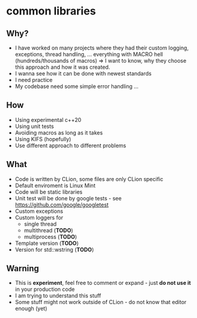 # common libraries
## Why?
- I have worked on many projects where they had their custom logging, exceptions, thread handling,  ... everything with MACRO hell (hundreds/thousands of macros) => I want to know, why they choose this approach and how it was created.
- I wanna see how it can be done with newest standards
- I need practice
- My codebase need some simple error handling ...

## How
- Using experimental c++20
- Using unit tests
- Avoiding macros as long as it takes
- Using KIFS (hopefully)
- Use different approach to different problems

## What
- Code is written by CLion, some files are only CLion specific
- Default enviroment is Linux Mint
- Code will be static libraries
- Unit test will be done by google tests - see https://github.com/google/googletest
- Custom exceptions
- Custom loggers for
    - single thread
    - multithread (**TODO**)
    - multiprocess (**TODO**)
- Template version (**TODO**)
- Version for std::wstring  (**TODO**)

## Warning
- This is **experiment**, feel free to comment or expand - just **do not use it** in your production code
- I am trying to understand this stuff
- Some stuff might not work outside of CLion - do not know that editor enough (yet)
